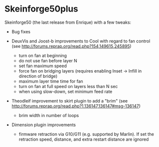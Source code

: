 Skeinforge50plus
================

Skeinforge50 (the last release from Enrique) with a few tweaks:

* Bug fixes

* DeuxVis and Joost-b improvements to Cool with regard to fan control (see http://forums.reprap.org/read.php?154,149615,245895)
  - turn on fan at beginning
  - do not use fan before layer N
  - set fan maximum speed
  - force fan on bridging layers (requires enabling Inset -> Infill in direction of bridge)
  - maximum layer time time for fan 
  - turn on fan at full speed on layers less than N sec 
  - when using slow-down, set minimum feed rate

* Theodleif improvement to skirt plugin to add a "brim" (see http://forums.reprap.org/read.php?1,136147,136147#msg-136147)
  - brim width in number of loops


* Dimension plugin improvements
  - firmware retraction via G10/G11 (e.g. supported by Marlin). If set the retraction speed, distance, and extra restart distance are ignored

